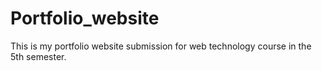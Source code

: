 # Portfolio_website
This is my portfolio website submission for web technology course in the  5th semester.
